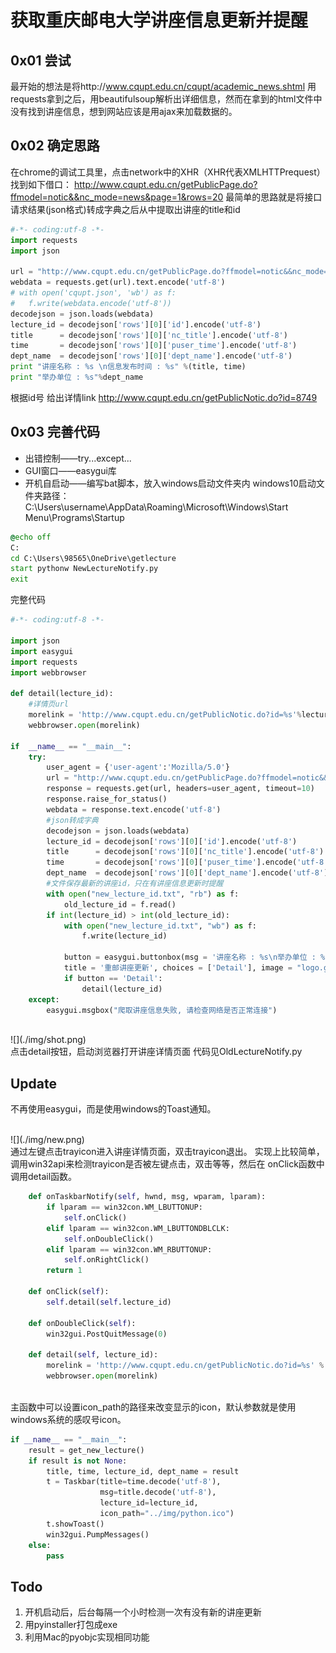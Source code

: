 # 获取重庆邮电大学讲座信息更新并提醒

## 0x01 尝试
最开始的想法是将http://www.cqupt.edu.cn/cqupt/academic_news.shtml
用requests拿到之后，用beautifulsoup解析出详细信息，然而在拿到的html文件中没有找到讲座信息，想到网站应该是用ajax来加载数据的。


## 0x02 确定思路
在chrome的调试工具里，点击network中的XHR（XHR代表XMLHTTPrequest）找到如下借口：
http://www.cqupt.edu.cn/getPublicPage.do?ffmodel=notic&&nc_mode=news&page=1&rows=20
最简单的思路就是将接口请求结果(json格式)转成字典之后从中提取出讲座的title和id
```python
#-*- coding:utf-8 -*-
import requests
import json

url = "http://www.cqupt.edu.cn/getPublicPage.do?ffmodel=notic&&nc_mode=news&page=1&rows=20"
webdata = requests.get(url).text.encode('utf-8')
# with open('cqupt.json', 'wb') as f:
# 	f.write(webdata.encode('utf-8'))
decodejson = json.loads(webdata)
lecture_id = decodejson['rows'][0]['id'].encode('utf-8')
title 	   = decodejson['rows'][0]['nc_title'].encode('utf-8')
time       = decodejson['rows'][0]['puser_time'].encode('utf-8')
dept_name  = decodejson['rows'][0]['dept_name'].encode('utf-8')
print "讲座名称 : %s \n信息发布时间 : %s" %(title, time)
print "举办单位 : %s"%dept_name

```
根据id号 给出详情link
http://www.cqupt.edu.cn/getPublicNotic.do?id=8749


## 0x03 完善代码

 - 出错控制——try...except...
 - GUI窗口——easygui库
 - 开机自启动——编写bat脚本，放入windows启动文件夹内
windows10启动文件夹路径：
C:\Users\username\AppData\Roaming\Microsoft\Windows\Start Menu\Programs\Startup

```bat
@echo off
C:
cd C:\Users\98565\OneDrive\getlecture
start pythonw NewLectureNotify.py
exit
```
完整代码
```python
#-*- coding:utf-8 -*-

import json
import easygui
import requests
import webbrowser

def detail(lecture_id):
	#详情页url
	morelink = 'http://www.cqupt.edu.cn/getPublicNotic.do?id=%s'%lecture_id
	webbrowser.open(morelink)

if  __name__ == "__main__":
	try:
		user_agent = {'user-agent':'Mozilla/5.0'}
		url = "http://www.cqupt.edu.cn/getPublicPage.do?ffmodel=notic&&nc_mode=news&page=1&rows=20"
		response = requests.get(url, headers=user_agent, timeout=10)
		response.raise_for_status()
		webdata = response.text.encode('utf-8')
		#json转成字典
		decodejson = json.loads(webdata)
		lecture_id = decodejson['rows'][0]['id'].encode('utf-8')
		title 	   = decodejson['rows'][0]['nc_title'].encode('utf-8')
		time       = decodejson['rows'][0]['puser_time'].encode('utf-8')
		dept_name  = decodejson['rows'][0]['dept_name'].encode('utf-8')
		#文件保存最新的讲座id，只在有讲座信息更新时提醒
		with open("new_lecture_id.txt", "rb") as f:
			old_lecture_id = f.read()
		if int(lecture_id) > int(old_lecture_id):
			with open("new_lecture_id.txt", "wb") as f:
				f.write(lecture_id)

			button = easygui.buttonbox(msg = '讲座名称 : %s\n举办单位 : %s\n信息发布时间 : %s'%(title, dept_name, time),
			title = '重邮讲座更新', choices = ['Detail'], image = "logo.gif")
			if button == 'Detail':
				detail(lecture_id)
	except:
		easygui.msgbox("爬取讲座信息失败, 请检查网络是否正常连接")

```
</br>
![](./img/shot.png)
</br>
点击detail按钮，启动浏览器打开讲座详情页面
代码见OldLectureNotify.py

## Update

不再使用easygui，而是使用windows的Toast通知。

</br>
![](./img/new.png)
</br>
通过左键点击trayicon进入讲座详情页面，双击trayicon退出。
实现上比较简单，调用win32api来检测trayicon是否被左键点击，双击等等，然后在
onClick函数中调用detail函数。

```python
    def onTaskbarNotify(self, hwnd, msg, wparam, lparam):
        if lparam == win32con.WM_LBUTTONUP:
            self.onClick()
        elif lparam == win32con.WM_LBUTTONDBLCLK:
            self.onDoubleClick()
        elif lparam == win32con.WM_RBUTTONUP:
            self.onRightClick()
        return 1

    def onClick(self):
        self.detail(self.lecture_id)

    def onDoubleClick(self):
        win32gui.PostQuitMessage(0)

    def detail(self, lecture_id):
        morelink = 'http://www.cqupt.edu.cn/getPublicNotic.do?id=%s' % lecture_id
        webbrowser.open(morelink)
```

</br>
主函数中可以设置icon_path的路径来改变显示的icon，默认参数就是使用windows系统的感叹号icon。
</br>

```python
if __name__ == "__main__":
    result = get_new_lecture()
    if result is not None:
        title, time, lecture_id, dept_name = result
        t = Taskbar(title=time.decode('utf-8'),
                    msg=title.decode('utf-8'),
                    lecture_id=lecture_id,
                    icon_path="../img/python.ico")
        t.showToast()
        win32gui.PumpMessages()
    else:
        pass
```

## Todo
1. 开机启动后，后台每隔一个小时检测一次有没有新的讲座更新
2. 用pyinstaller打包成exe
3. 利用Mac的pyobjc实现相同功能
